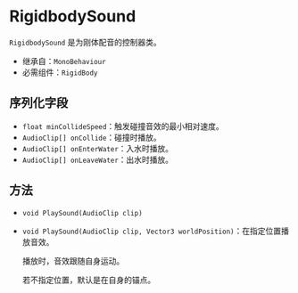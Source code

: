 # RigidbodySound

`RigidbodySound` 是为刚体配音的控制器类。

- 继承自：`MonoBehaviour`
- 必需组件：`RigidBody`

## 序列化字段

- `float minCollideSpeed`：触发碰撞音效的最小相对速度。
- `AudioClip[] onCollide`：碰撞时播放。
- `AudioClip[] onEnterWater`：入水时播放。
- `AudioClip[] onLeaveWater`：出水时播放。

## 方法

- `void PlaySound(AudioClip clip)`
- `void PlaySound(AudioClip clip, Vector3 worldPosition)`：在指定位置播放音效。

	播放时，音效跟随自身运动。

	若不指定位置，默认是在自身的锚点。